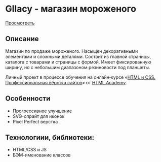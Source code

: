 # Gllacy - магазин мороженого

[Просмотреть](https://b-lvlax.github.io/gllacy/)


## Описание
Магазин по продаже мороженого. Насыщен декоративными элементами и сложными деталями. Состоит из главной страницы, каталога с товарами и страницы с формой. Имеет фиксированную ширину, но с небольшим диапазоном резиновости под планшеты.

Личный проект в процессе обучения на онлайн‑курсе «[HTML и CSS. Профессиональная вёрстка сайтов](https://htmlacademy.ru/intensive/htmlcss)» от [HTML Academy](https://htmlacademy.ru).


## Особенности
- Прогрессивное улучшение
- SVG-спрайт для иконок
- Pixel Perfect верстка


## Технологиии, библиотеки:
- HTML/CSS и JS
- БЭМ-именование классов
